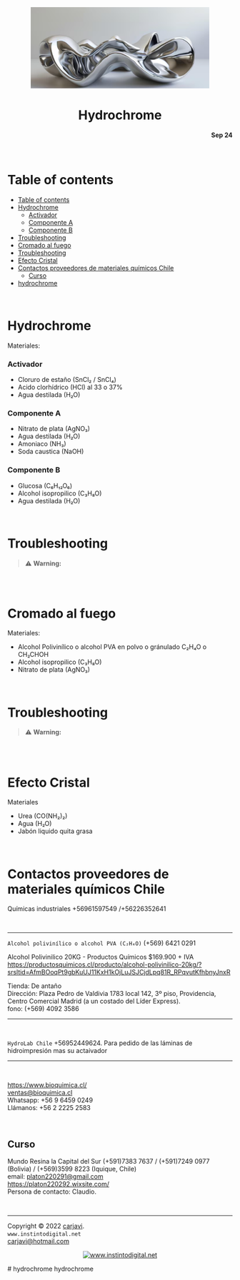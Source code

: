 <p align="center"><img src="./img/hydrochrome.png" width="400"   alt=" " /></p>
<h1 align="center">Hydrochrome</h1> 
<h4 align="right">Sep 24</h4>



<br>

# Table of contents
- [Table of contents](#table-of-contents)
- [Hydrochrome](#hydrochrome)
    - [Activador](#activador)
    - [Componente A](#componente-a)
    - [Componente B](#componente-b)
- [Troubleshooting](#troubleshooting)
- [Cromado al fuego](#cromado-al-fuego)
- [Troubleshooting](#troubleshooting-1)
- [Efecto Cristal](#efecto-cristal)
- [Contactos proveedores de materiales químicos Chile](#contactos-proveedores-de-materiales-químicos-chile)
  - [Curso](#curso)
- [hydrochrome](#hydrochrome-1)

<br>


# Hydrochrome
Materiales:
### Activador
* Cloruro de estaño (SnCl₂ / SnCl₄)
* Acido clorhídrico (HCl) al 33 o 37%
* Agua destilada (H₂O)

### Componente A
* Nitrato de plata (AgNO₃)
* Agua destilada (H₂O)
* Amoniaco (NH₃)
* Soda caustica (NaOH)

### Componente B
* Glucosa (C₆H₁₂O₆)
* Alcohol isopropilico (C₃H₈O)
* Agua destilada (H₂O)

<br>

# Troubleshooting
> :warning: **Warning:**


<br>

<br>

# Cromado al fuego
Materiales:
* Alcohol Polivinílico o alcohol PVA en polvo o gránulado C₂H₄O o CH₂CHOH
* Alcohol isopropilico (C₃H₈O)
* Nitrato de plata (AgNO₃)

<br>

# Troubleshooting
> :warning: **Warning:**


<br>

<br>

# Efecto Cristal
Materiales 
* Urea (CO(NH₂)₂) 
* Agua (H₂O)
* Jabón liquido quita grasa


<br>

# Contactos proveedores de materiales químicos Chile

Químicas industriales  +56961597549 /+56226352641

<br>

--------------------------

```Alcohol polivinílico o alcohol PVA (C₂H₄O)``` (+569) 6421 0291

Alcohol Polivinilico 20KG - Productos Químicos $169.900 + IVA <br>
https://productosquimicos.cl/producto/alcohol-polivinilico-20kg/?srsltid=AfmBOoqPt9gbKuUJ11KxH1kOjLuJSJCjdLpq81R_RPqvutKfhbnyJnxR

Tienda: De antaño <br>
Dirección: Plaza Pedro de Valdivia 1783 local 142, 3º piso, Providencia, Centro Comercial Madrid (a un costado del Líder Express). <br>
fono: (+569) 4092 3586 <br>

-------------------------
<br>

```HydroLab Chile``` +56952449624. Para pedido de las láminas de hidroimpresión mas su actaivador

-----------------------

<br>

https://www.bioquimica.cl/ <br>
ventas@bioquimica.cl <br>
Whatsapp: +56 9 6459 0249 <br>
Llámanos: +56 2 2225 2583 <br>

<br>

## Curso
Mundo Resina la Capital del Sur (+591)7383 7637 / (+591)7249 0977 (Bolivia) / (+569)3599 8223 (Iquique, Chile)<br>
email: platon220291@gmail.com <br>
https://platon220292.wixsite.com/ <br>
Persona de contacto: Claudio.


<br>



---
Copyright &copy; 2022 [carjavi](https://github.com/carjavi). <br>
```www.instintodigital.net``` <br>
carjavi@hotmail.com <br>
<p align="center">
    <a href="https://instintodigital.net/" target="_blank"><img src="./img/developer.png" height="100" alt="www.instintodigital.net"></a>
</p>
# hydrochrome
hydrochrome
